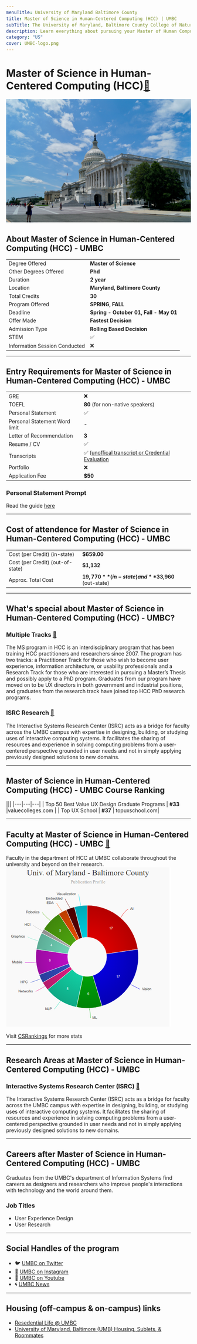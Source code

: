 ```yaml
---
menuTitle: University of Maryland Baltimore County
title: Master of Science in Human-Centered Computing (HCC) | UMBC
subTitle: The University of Maryland, Baltimore County College of Natural and Mathematical Sciences focuses in the areas of life science, including Biology, Chemistry, Biochemistry, Mathematics, Statistics, Marine Biology, and Physics. 
description: Learn everything about pursuing your Master of Human Computer Interaction & Design at leading university at Baltimore, United States. 
category: "US"
cover: UMBC-logo.png
---
```


# Master of Science in Human-Centered Computing (HCC)[🔗](https://informationsystems.umbc.edu/home/graduate-programs/master-of-science-programs/master-of-science-in-human-centered-computing-hcc/)
![washington](cover.jpg)

## About Master of Science in Human-Centered Computing (HCC) - UMBC
|   |   |
|---|---|
| Degree Offered |  **Master of Science** |
| Other Degrees Offered| **Phd**|
| Duration       | **2 year**                      |
| Location       | **Maryland, Baltimore County**          |
| Total Credits  | **30**                           | 
| Program Offered| **SPRING, FALL**|
|Deadline| **Spring - October 01, Fall - May 01**  |
|Offer Made| **Fastest Decision**|
|Admission Type| **Rolling Based Decision** |
|STEM| ✅ |
|Information Session Conducted| ❌ |

---

## Entry Requirements for Master of Science in Human-Centered Computing (HCC) - UMBC
|   |   |
|---|---|
| GRE | ❌ |
| TOEFL       | **80** (for non-native speakers)|
| Personal Statement       | ✅          |
|Personal Statement Word limit| **-** |
| Letter of Recommendation  | **3**                           | 
|Resume / CV|✅|
|Transcripts|✅ ([unoffical transcript or Credential Evaluation](https://gradschool.umbc.edu/admissions/international/)|
|Portfolio|❌ |
|Application Fee| **$50** |


### Personal Statement Prompt
Read the guide [here](https://careers.umbc.edu/students/gradschool/personal-statement/)

---

## Cost of attendence for Master of Science in Human-Centered Computing (HCC) - UMBC
|   |   |
|---|---|
| Cost (per Credit) (in-state)      | **$659.00**          |
| Cost (per Credit) (out-of-state)      | **$1,132**      |
|Approx. Total Cost| **$19,770** (in-state) and **$33,960** (out-state)|

---


## What's special about Master of Science in Human-Centered Computing (HCC) - UMBC?

### Multiple Tracks [🔗](https://informationsystems.umbc.edu/home/graduate-programs/master-of-science-programs/master-of-science-in-human-centered-computing-hcc/)
The MS program in HCC is an interdisciplinary program that has been training HCC practitioners and researchers since 2007. The program has two tracks: a Practitioner Track for those who wish to become user experience, information architecture, or usability professionals and a Research Track for those who are interested in pursuing a Master’s Thesis and possibly apply to a PhD program. Graduates from our program have moved on to be UX directors in both government and industrial positions, and graduates from the research track have joined top HCC PhD research programs.

### ISRC Research [🔗](https://isrc.umbc.edu/)
The Interactive Systems Research Center (ISRC) acts as a bridge for faculty across the UMBC campus with expertise in designing, building, or studying uses of interactive computing systems. It facilitates the sharing of resources and experience in solving computing problems from a user-centered perspective grounded in user needs and not in simply applying previously designed solutions to new domains.

---

## Master of Science in Human-Centered Computing (HCC) - UMBC Course Ranking
|||
|---|---|---|
| Top 50 Best Value UX Design Graduate Programs  | **#33**  |valuecolleges.com | 
| Top UX School      | **#37**      | topuxschool.com|

---

## Faculty at Master of Science in Human-Centered Computing (HCC) - UMBC [🔗](https://hcc.umbc.edu/people/faculty/)
Faculty in the department of HCC at UMBC collaborate throughout the university and beyond on their research.
![research_stats](research_stats.png)

Visit [CSRankings](http://csrankings.org/#/index?all&us) for more stats 

---

## Research Areas at Master of Science in Human-Centered Computing (HCC) - UMBC


### Interactive Systems Research Center (ISRC) [🔗](https://isrc.umbc.edu/)
The Interactive Systems Research Center (ISRC) acts as a bridge for faculty across the UMBC campus with expertise in designing, building, or studying uses of interactive computing systems. It facilitates the sharing of resources and experience in solving computing problems from a user-centered perspective grounded in user needs and not in simply applying previously designed solutions to new domains.

---

## Careers after Master of Science in Human-Centered Computing (HCC) - UMBC
Graduates from the UMBC's department of Information Systems find careers as designers and researchers who improve people's interactions with technology and the world around them.

### Job Titles
* User Experience Design
* User Research

---
## Social Handles of the program

* 🐦  [UMBC on Twitter ](https://twitter.com/UMBC)  
* 💢  [UMBC on Instagram ](https://www.instagram.com/umbclife/?hl=en) 
* 🛑  [UMBC on Youtube](https://www.youtube.com/channel/UCblU02pAw9C5jnDZSGNs_Hw)
* 🌀  [UMBC News](https://news.umbc.edu/)

---

## Housing (off-campus & on-campus) links
* [Resedential Life @ UMBC](https://reslife.umbc.edu/)
* [University of Maryland, Baltimore (UMB) Housing, Sublets, & Roommates](https://www.facebook.com/groups/1947340111964457/)

